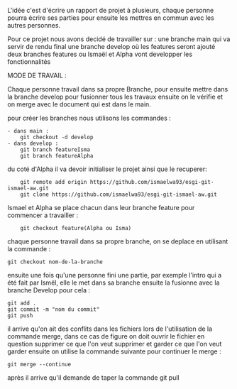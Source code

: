 L'idée c'est d'écrire un rapport de projet à plusieurs, chaque personne pourra écrire ses parties pour ensuite les mettres en commun avec les autres personnes.

Pour ce projet nous avons decidé de travailler sur :
une branche main qui va servir de rendu final
une branche develop où les features seront ajouté 
deux branches features ou Ismaël et Alpha vont developper les fonctionnalités

MODE DE TRAVAIL :

Chaque personne travail dans sa propre Branche, pour ensuite mettre dans la branche develop pour fusionner tous les travaux ensuite on le vérifie et on merge avec le document qui est dans le main.

pour créer les branches nous utilisons les commandes :

    - dans main :
        git checkout -d develop
    - dans develop :
        git branch featureIsma
        git branch featureAlpha

du coté d'Alpha il va devoir initialiser le projet ainsi que le recuperer:

        git remote add origin https://github.com/ismaelwa93/esgi-git-ismael-aw.git
        git clone https://github.com/ismaelwa93/esgi-git-ismael-aw.git

Ismael et Alpha se place chacun dans leur branche feature pour commencer a travailler :

        git checkout feature(Alpha ou Isma)

chaque personne travail dans sa propre branche, on se deplace en utilisant la commande :

	git checkout nom-de-la-branche

ensuite une fois qu'une personne fini une partie, par exemple l'intro qui a été fait par Ismël, elle le met dans sa branche ensuite la fusionne avec la branche Develop pour cela :
	
	git add .
	git commit -m "nom du commit"
	git push

il arrive qu'on ait des conflits dans les fichiers lors de l'utilisation de la commande merge, dans ce cas de figure on doit ouvrir le fichier en question supprimer ce que l'on veut supprimer et garder ce que l'on veut garder ensuite on utilise la commande suivante pour continuer le merge :


	git merge --continue


après il arrive qu'il demande de taper la commande git pull

